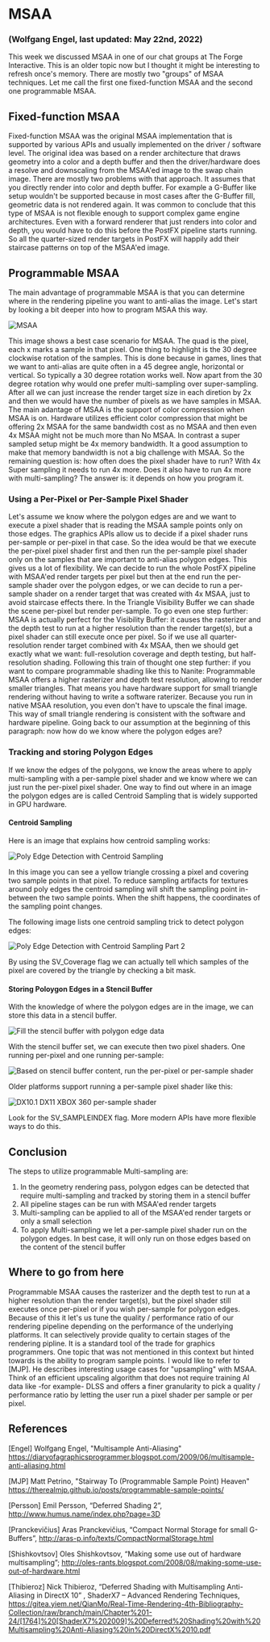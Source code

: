 # MSAA 
### (Wolfgang Engel, last updated: May 22nd, 2022)
This week we discussed MSAA in one of our chat groups at The Forge Interactive. This is an older topic now but I thought it might be interesting to refresh once's memory. There are mostly two "groups" of MSAA techniques. Let me call the first one fixed-function MSAA and the second one programmable MSAA.

## Fixed-function MSAA
Fixed-function MSAA was the original MSAA implementation that is supported by various APIs and usually implemented on the driver / software level. The original idea was based on a render architecture that draws geometry into a color and a depth buffer and then the driver/hardware does a resolve and downscaling from the MSAA'ed image to the swap chain image. 
There are mostly two problems with that approach. It assumes that you directly render into color and depth buffer. For example a G-Buffer like setup wouldn't be supported because in most cases after the G-Buffer fill, geometric data is not rendered again.
It was common to conclude that this type of MSAA is not flexible enough to support complex game engine architectures. Even with a forward renderer that just renders into color and depth, you would have to do this before the PostFX pipeline starts running. So all the quarter-sized render targets in PostFX will happily add their staircase patterns on top of the MSAA'ed image.


## Programmable MSAA
The main advantage of programmable MSAA is that you can determine where in the rendering pipeline you want to anti-alias the image. Let's start by looking a bit deeper into how to program MSAA this way.

![MSAA](Images/MSAA/Overview%20MSAA.png)

This image shows a best case scenario for MSAA. The quad is the pixel, each x marks a sample in that pixel. One thing to highlight is the 30 degree clockwise rotation of the samples. This is done because in games, lines that we want to anti-alias are quite often in a 45 degree angle, horizontal or vertical. So typically a 30 degree rotation works well.
Now apart from the 30 degree rotation why would one prefer multi-sampling over super-sampling. After all we can just increase the render target size in each diretion by 2x and then we would have the number of pixels as we have samples in MSAA. The main adantage of MSAA is the support of color compression when MSAA is on. Hardware utilizes efficient color compression that might be offering 2x MSAA for the same bandwidth cost as no MSAA and then even 4x MSAA might not be much more than No MSAA. In contrast a super sampled setup might be 4x memory bandwidth. It a good assumption to make that memory bandwidth is not a big challenge with MSAA.
So the remaining question is: how often does the pixel shader have to run? With 4x Super sampling it needs to run 4x more. Does it also have to run 4x more with multi-sampling? The answer is: it depends on how you program it.

### Using a Per-Pixel or Per-Sample Pixel Shader
Let's assume we know where the polygon edges are and we want to execute a pixel shader that is reading the MSAA sample points only on those edges. The graphics APIs allow us to decide if a pixel shader runs per-sample or per-pixel in that case. So the idea would be that we execute the per-pixel pixel shader first and then run the per-sample pixel shader only on the samples that are important to anti-alias polygon edges. 
This gives us a lot of flexibility. We can decide to run the whole PostFX pipeline with MSAA'ed render targets per pixel but then at the end run the per-sample shader over the polygon edges, or we can decide to run a per-sample shader on a render target that was created with 4x MSAA, just to avoid staircase effects there. In the Triangle Visibility Buffer we can shade the scene per-pixel but render per-sample. To go even one step further: MSAA is actually perfect for the Visibility Buffer: it causes the rasterizer and the depth test to run at a higher resolution than the render target(s), but a  pixel shader can still execute once per pixel. So if we use all quarter-resolution render target combined with 4x MSAA, then we should get exactly what we want: full-resolution coverage and depth testing, but half-resolution shading. Following this train of thought one step further: if you want to compare programmable shading like this to Nanite: Programmable MSAA offers a higher rasterizer and depth test resolution, allowing to render smaller triangles. That means you have hardware support for small triangle rendering without having to write a software raterizer. Because you run in native MSAA resolution, you even don't have to upscale the final image. This way of small triangle rendering is consistent with the software and hardware pipeline.
Going back to our assumption at the beginning of this paragraph: now how do we know where the polygon edges are?

### Tracking and storing Polygon Edges
If we know the edges of the polygons, we know the areas where to apply multi-sampling with a per-sample pixel shader and we know where we can just run the per-pixel pixel shader.
One way to find out where in an image the polygon edges are is called Centroid Sampling that is widely supported in GPU hardware. 

#### Centroid Sampling
Here is an image that explains how centroid sampling works:

![Poly Edge Detection with Centroid Sampling](Images/MSAA/PolyEdge_DetectionwithCentroidSampling.png)

In this image you can see a yellow triangle crossing a pixel and covering two sample points in that pixel. To reduce sampling artifacts for textures around poly edges the centroid sampling will shift the sampling point in-between the two sample points. 
When the shift happens, the coordinates of the sampling point changes.  

The following image lists one centroid sampling trick to detect polygon edges:

![Poly Edge Detection with Centroid Sampling Part 2](Images/MSAA/PolyEdge_DetectionwithCentroidSampling_Part2.png)

By using the SV_Coverage flag we can actually tell which samples of the pixel are covered by the triangle by checking a bit mask.


#### Storing Poloygon Edges in a Stencil Buffer
With the knowledge of where the polygon edges are in the image, we can store this data in a stencil buffer.

![Fill the stencil buffer with polygon edge data](Images/MSAA/FillStencilBuffer.png)

With the stencil buffer set, we can execute then two pixel shaders. One running per-pixel and one running per-sample:

![Based on stencil buffer content, run the per-pixel or per-sample shader](Images/MSAA/RunPerSamplePerPixelShader.png)

Older platforms support running a per-sample pixel shader like this:

![DX10.1 DX11 XBOX 360 per-sample shader](Images/MSAA/Per-SampleShader.png)

Look for the SV_SAMPLEINDEX flag. More modern APIs have more flexible ways to do this.


## Conclusion
The steps to utilize programmable Multi-sampling are:

1. In the geometry rendering pass, polygon edges can be detected that require multi-sampling and tracked by storing them in a stencil buffer
2. All pipeline stages can be run with MSAA'ed render targets
3. Multi-sampling can be applied to all of the MSAA'ed render targets or only a small selection
4. To apply Multi-sampling we let a per-sample pixel shader run on the polygon edges. In best case, it will only run on those edges based on the content of the stencil buffer


## Where to go from here
Programmable MSAA causes the rasterizer and the depth test to run at a higher resolution than the render target(s), but the pixel shader still executes once per-pixel or if you wish per-sample for polygon edges. Because of this it let's us tune the quality / performance ratio of our rendering pipeline depending on the performance of the underlying platforms. It can selectively provide quality to certain stages of the rendering pipline. It is a standard tool of the trade for graphics programmers. 
One topic that was not mentioned in this context but hinted towards is the ability to program sample points. I would like to refer to [MJP].
He describes interesting usage cases for "upsampling" with MSAA. Think of an efficient upscaling algorithm that does not require training AI data like -for example- DLSS and offers a finer granularity to pick a quality / performance ratio by letting the user run a pixel shader per sample or per pixel.



## References

[Engel] Wolfgang Engel, "Multisample Anti-Aliasing" https://diaryofagraphicsprogrammer.blogspot.com/2009/06/multisample-anti-aliasing.html

[MJP] Matt Petrino, "Stairway To (Programmable Sample Point) Heaven" https://therealmjp.github.io/posts/programmable-sample-points/

[Persson] Emil Persson, “Deferred Shading 2”, http://www.humus.name/index.php?page=3D

[Pranckevičius] Aras Pranckevičius, “Compact Normal Storage for small G-Buffers”, http://aras-p.info/texts/CompactNormalStorage.html

[Shishkovtsov] Oles Shishkovtsov, “Making some use out of hardware multisampling”; http://oles-rants.blogspot.com/2008/08/making-some-use-out-of-hardware.html 

[Thibieroz] Nick Thibieroz, “Deferred Shading with Multisampling Anti-Aliasing in DirectX 10” , ShaderX7 – Advanced Rendering Techniques, https://gitea.yiem.net/QianMo/Real-Time-Rendering-4th-Bibliography-Collection/raw/branch/main/Chapter%201-24/[1764]%20[ShaderX7%202009]%20Deferred%20Shading%20with%20Multisampling%20Anti-Aliasing%20in%20DirectX%2010.pdf







